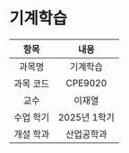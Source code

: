 # 기계학습
| 항목 | 내용 |
| :-: | :-: |
| 과목명 | 기계학습 |
| 과목 코드 | CPE9020 |
| 교수 | 이재열 |
| 수업 학기 | 2025년 1학기 |
| 개설 학과 | 산업공학과 |
